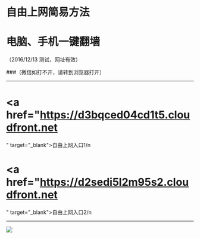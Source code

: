 ﻿# 自由上网简易方法

# 电脑、手机一键翻墙

（2016/12/13 测试，网址有效）


###（微信如打不开，请转到浏览器打开）




***

# <a href="https://d3bqced04cd1t5.cloudfront.net" target="_blank">自由上网入口1</a>/n
# <a href="https://d2sedi5l2m95s2.cloudfront.net" target="_blank">自由上网入口2</a>/n
﻿
***



<img src="https://camo.githubusercontent.com/81ca426978be68652bc3660ca87554fc756a75ce/68747470733a2f2f646666766d347a64686565652e636c6f756466726f6e742e6e65742f7069632f796a66712d32303136303833316f6b2d622e706e67" /> 
